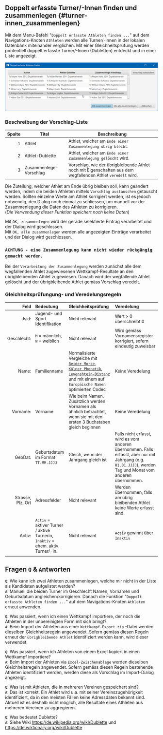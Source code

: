 ## Doppelt erfasste Turner/-Innen finden und zusammenlegen {#turner-innen_zusammenlegen}

Mit dem Menu-Befehl &quot;`Doppelt erfasste Athleten finden ...`&quot; auf dem Navigations-Knoten `Athleten` werden alle Turner/-Innen in der lokalen Datenbank miteinander verglichen. Mit einer Gleichheitsprüfung werden pontentiell doppelt erfasste Turner/-Innen (Dubletten) entdeckt und in einer Liste angezeigt.

![](/assets/find-duplicates.png)

### Beschreibung der Vorschlag-Liste
| Spalte | Titel | Beschreibung|
|------:|--------|-------------|
|    1  | Athlet | Athlet, welcher am `Ende einer Zusammenlegung übrig bleibt`. |
|    2  | Athlet-Dublette |Athlet, welcher am `Ende einer Zusammenlegung gelöscht` wird.|
|    3  | Zusammenlege-Vorschlag |Vorschlag, wie der übrigbleibende Athlet noch mit Eigenschaften aus dem wegfallenden Athlet `veredelt` wird.|

Die Zuteilung, welcher Athlet am Ende übrig bleiben soll, kann geändert werden, indem die beiden Athleten mittels `Vorschlag austauschen` getauscht werden. Sollten einzelne Werte am Athlet korrigiert werden, ist es jedoch notwendig, den Dialog noch einmal zu schliessen, um manuell vor der Zusammenlegung die Daten des Athleten zu korrigieren.<br>
(<em>Die Verwendung dieser Funktion speichert noch keine Daten</em>)

Mit `OK, zusammenlegen` wird der gerade selektierte Eintrag verarbeitet und der Dialog wird geschlossen.<br>
Mit `OK, alle zusammenlegen` werden alle angezeigten Einträge verarbeitet und der Dialog wird geschlossen.

### `ACHTUNG - eine Zusammenlegung kann nicht wieder rückgängig gemacht werden`.

Bei der `Verarbeitung der Zusammenlegung` werden zunächst alle dem wegfallenden Athlet zugewiesenen Wettkampf-Resultate an den übrigbleibenden Athlet zugewiesen. Danach wird der wegfallende Athlet gelöscht und der übrigbleibende Athlet gemäss Vorschlag veredelt.

### Gleichheitsprüfungung- und Veredelungsregeln


| Feld              | Bedeutung                                       | Gleichheitsprüfung            | Veredelung
| -----------------:|:------------------------------------------------|:------------------------------|:----------------------------|
| Jsid:             | Jugend- und Sport Identifikation                | Nicht relevant                | Wert > 0 überschreibt 0
| Geschlecht:       | `M` = männlich, `W` = weiblich | Nicht relevant                | Wird gemäss Vornamensregister korrigiert, sofern eindeutig zuweisbar
| Name:             | Familienname | Normalisierte Vergleiche mit<br>[`Beider Morse`](https://stevemorse.org/phonetics/bmpm.htm),<br>[`Kölner Phonetik`](https://de.wikipedia.org/wiki/K%C3%B6lner_Phonetik),<br>[`Levenshtein-Distanz`](https://de.wikipedia.org/wiki/Levenshtein-Distanz)<br>und mit einem auf `Europäische Namen` optimierten Codec | Keine Veredelung
| Vorname:          | Vorname                                         | Wie beim Namen. Zusätzlich werden Vornamen als ähnlich betrachtet, wenn sie mit den ersten 3 Buchstaben gleich beginnen | Keine Veredelung
| GebDat:           | Geburtsdatum im Format `TT.MM.JJJJ`             | Gleich, wenn der Jahrgang gleich ist | Falls nicht erfasst, wird es vom anderen übernommen. Falls erfasst, aber nur mit Jahrgang (e.g. `01.01.JJJJ`), werden Tag und Monat vom anderen übernommen.
| Strasse, Plz, Ort | Adressfelder                                    | Nicht relevant                | Werden übernommen, falls am übrig bleibenden Athlet keine Werte erfasst sind.
| Activ:            | `Activ` = aktiver Turner / aktive Turnerin,<br/>`Inaktiv` = ehem. aktiv. Turner/-In.| Nicht relevant | `Activ` gewinnt über `Inaktiv`
|                   |                                                 | |
                      
## Fragen `Q` & `A`ntworten

`Q`: Wie kann ich zwei Athleten zusammenlegen, welche mir nicht in der Liste als Kandidaten aufgelistet werden?<br>
`A`: Manuell die beiden Turner im Geschlecht Namen, Vornamen und Geburtsdatum angleichen/korrigieren. Danach die Funktion &quot;`Doppelt erfasste Athleten finden ...`&quot; auf dem Navigations-Knoten `Athleten` erneut anwenden.

`Q`: Was passiert, wenn ich einen Wettkampf importiere, der noch die Athleten in der unbereinigten Form mit sich bringt?<br>
`A`: Beim Import der Athleten aus einer `Wettkampf-Export.zip` -Datei werden dieselben Gleichheitsregeln angewendet. Sofern gemäss diesen Regeln erneut der `übrigbleibende Athlet` identifiziert werden kann, wird dieser verwendet.

`Q`: Was passiert, wenn ich Athleten von einem Excel kopiert in einen Wettkampf importiere?<br>
`A`: Beim Import der Athleten via `Excel-Zwischenablage` werden dieselben Gleichheitsregeln angewendet. Sofern gemäss diesen Regeln bestehende Athleten identifiziert werden, werden diese als Vorschlag im Import-Dialog angezeigt.

`Q`: Was ist mit Athleten, die in mehreren Vereinen gespeichert sind?<br>
`A`: Das ist korrekt. Ein Athlet wird u.a. mit seiner Vereinszugehörigkeit identifiziert, da in den meisten Fällen keine Adressdaten bekannt sind. Aktuell ist es deshalb nicht möglich, alle Resultate eines Athleten aus mehreren Vereinen zu aggregieren.

`Q`: Was bedeutet Dublette?<br>
`A`: Siehe Wiki https://de.wikipedia.org/wiki/Dublette und https://de.wiktionary.org/wiki/Dublette